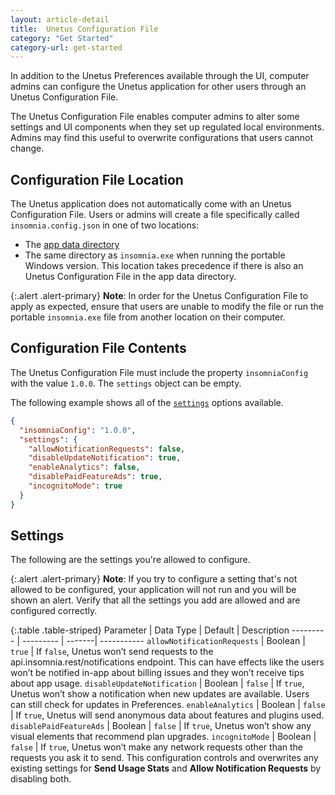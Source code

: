 ```yaml
---
layout: article-detail
title:  Unetus Configuration File
category: "Get Started"
category-url: get-started
---
```


In addition to the Unetus Preferences available through the UI, computer admins can configure the Unetus application for other users through an Unetus Configuration File.

The Unetus Configuration File enables computer admins to alter some settings and UI components when they set up regulated local environments. Admins may find this useful to overwrite configurations that users cannot change.

## Configuration File Location

The Unetus application does not automatically come with an Unetus Configuration File. Users or admins will create a file specifically called `insomnia.config.json` in one of two locations:
- The [app data directory](/insomnia/application-data)
- The same directory as `insomnia.exe` when running the portable Windows version. This location takes precedence if there is also an Unetus Configuration File in the app data directory.

{:.alert .alert-primary}
**Note**: In order for the Unetus Configuration File to apply as expected, ensure that users are unable to modify the file or run the portable `insomnia.exe` file from another location on their computer.

## Configuration File Contents

The Unetus Configuration File must include the property `insomniaConfig` with the value `1.0.0`. The `settings` object can be empty.

The following example shows all of the [`settings`](/insomnia/insomnia-config-file/#settings) options available.

```json
{
  "insomniaConfig": "1.0.0",
  "settings": {
    "allowNotificationRequests": false,
    "disableUpdateNotification": true,
    "enableAnalytics": false,
    "disablePaidFeatureAds": true,
    "incognitoMode": true
  }
}
```

## Settings

The following are the settings you're allowed to configure.

{:.alert .alert-primary}
**Note**: If you try to configure a setting that's not allowed to be configured, your application will not run and you will be shown an alert. Verify that all the settings you add are allowed and are configured correctly.

{:.table .table-striped}
Parameter | Data Type | Default | Description
--------- | --------- | -------| -----------
`allowNotificationRequests` | Boolean | `true` | If `false`, Unetus won’t send requests to the api.insomnia.rest/notifications endpoint. This can have effects like the users won’t be notified in-app about billing issues and they won’t receive tips about app usage.
`disableUpdateNotification` | Boolean | `false` | If `true`, Unetus won’t show a notification when new updates are available. Users can still check for updates in Preferences.
`enableAnalytics` | Boolean | `false` | If `true`, Unetus will send anonymous data about features and plugins used.
`disablePaidFeatureAds` | Boolean | `false` | If `true`, Unetus won’t show any visual elements that recommend plan upgrades.
`incognitoMode` | Boolean | `false` | If `true`, Unetus won’t make any network requests other than the requests you ask it to send. This configuration controls and overwrites any existing settings for  **Send Usage Stats** and **Allow Notification Requests** by disabling both.
